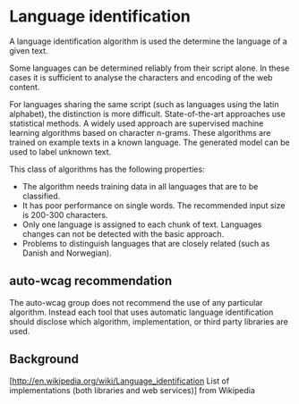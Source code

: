 # Language identification

A language identification algorithm is used the determine the language of a given text. 

Some languages can be determined reliably from their script alone. In these cases it is sufficient to analyse the characters and encoding of the web content.

For languages sharing the same script (such as languages using the latin alphabet), the distinction is more difficult.
State-of-the-art approaches use statistical methods. A widely used approach are supervised machine learning algorithms  based on character n-grams. These algorithms are trained on example texts in a known language. The generated model can be used to label unknown text.

This class of algorithms has the following properties:

- The algorithm needs training data in all languages that are to be classified.
- It has poor performance on single words. The recommended input size is 200-300 characters.
- Only one language is assigned to each chunk of text. Languages changes can not be detected with the basic approach.
- Problems to distinguish languages that are closely related (such as Danish and Norwegian).

## auto-wcag recommendation
The auto-wcag group does not recommend the use of any particular algorithm. Instead each tool that uses automatic language identification should disclose which algorithm, implementation, or third party libraries are used.

## Background

[http://en.wikipedia.org/wiki/Language_identification List of implementations (both libraries and web services)] from Wikipedia
